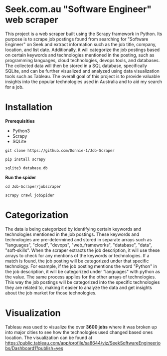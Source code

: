 # Seek.com.au "Software Engineer" web scraper
This project is a web scraper built using the Scrapy framework in Python. Its purpose is to scrape job postings found from searching for "Software Engineer" on Seek and extract information such as the job title, company, location, and list date. Additionally, it will categorize the job postings based on certain keywords and technologies mentioned in the posting, such as programming languages, cloud technologies, devops tools, and databases. The collected data will then be stored in a SQL database, specifically SQLite, and can be further visualized and analyzed using data visualization tools such as Tableau. The overall goal of this project is to provide valuable insights into the popular technologies used in Australia and to 
aid my search for a job. 

# Installation 
**Prerequisities**
- Python3
- Scrapy
- SQLite

`git clone https://github.com/Donnie-1/Job-Scraper`

`pip install scrapy`

`sqlite3 database.db`

**Run the spider**

`cd Job-Scraper/jobscraper`

`scrapy crawl jobSpider`

# Categorization
The data is being categorized by identifying certain keywords and technologies mentioned in the job postings. These keywords and technologies are pre-determined and stored in separate arrays such as "languages", "cloud", "devops", "web_frameworks", "database", "data", "soft-skills". When the scraper extracts the job description, it will use these arrays to check for any mentions of the keywords or technologies. If a match is found, the job posting will be categorized under that specific technology. For example, if the job posting mentions the word "Python" in the job description, it will be categorized under "languages" with python as the value. The same process applies for the other arrays of technologies. This way the job postings will be categorized into the specific technologies they are related to, making it easier to analyze the data and get insights about the job market for those technologies.

# Visualization
Tableau was used to visualize the over **3600 jobs** where it was broken up into major cities to see how the 
technologies used changed based ones location. 
The visualization can be found at 
https://public.tableau.com/app/profile/sa8644/viz/SeekSoftwareEngineerjobs/Dashboard1?publish=yes

